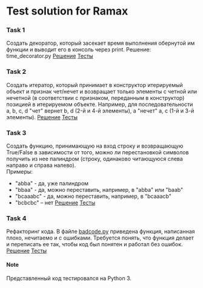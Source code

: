 # Test solution for Ramax

### Task 1
Создать декоратор, который засекает время выполнения обернутой им функции и выводит его в консоль через print.
Решение: time_decorator.py
[Решение](time_decorator.py)
[Тесты](tests/test_time_decorator.py)

### Task 2
Создать итератор, который принимает в конструктор итерируемый объект и признак чет/нечет
и возвращает только элементы с четной или нечетной (в соответствии с признаком, переданным
в конструктор) позицией в итерируемом объекте. Например, для последовательности a, b, c, d
"чет" вернет b, d (2-й и 4-й элементы), а "нечет" a, c  (1-й и 3-й элементы).
[Решение](iterator.py)
[Тесты](tests/test_iterator.py)

### Task 3
Создать функцию, принимающую на вход строку и возвращающую True/False в зависимости от того,
можно ли перестановкой символов получить из нее палиндром (строку, одинаково читающуюся
слева направо и справа налево).  
Примеры:
* "abba" - да, уже палиндром
* "bbaa" - да, можно переставить, например, в "abba" или "baab"
* "bcaaabc" - да, можно переставить, например, в "bcaaacb"
* "bcbcbc" – нет
[Решение](palindrome.py)
[Тесты](tests/test_palindrome.py)

### Task 4
Рефакторинг кода. В файле [badcode.py](badcode.py) приведена функция, написанная плохо, нечитаемо
и с ошибками. Требуется понять, что функция делает и переписать ее так, чтобы код был
понятен и работал без ошибок.
[Решение](badcode_refactored.py)
[Тесты](tests/test_badcode_refactored.py)

#### Note
Представленный код тестировался на Python 3.
